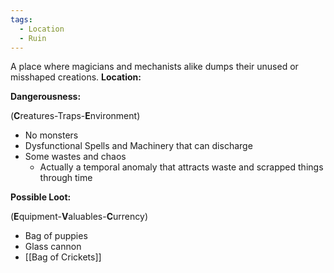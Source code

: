 ```yaml
---
tags:
  - Location
  - Ruin
---
```

A place where magicians and mechanists alike dumps their unused or misshaped creations.
**Location:**

**Dangerousness:**

(**C**reatures-Traps-**E**nvironment)

-   No monsters
-   Dysfunctional Spells and Machinery that can discharge
-   Some wastes and chaos
    -   Actually a temporal anomaly that attracts waste and scrapped things through time

**Possible Loot:**

(**E**quipment-**V**aluables-**C**urrency)

-   Bag of puppies
-   Glass cannon
- [[Bag of Crickets]]
